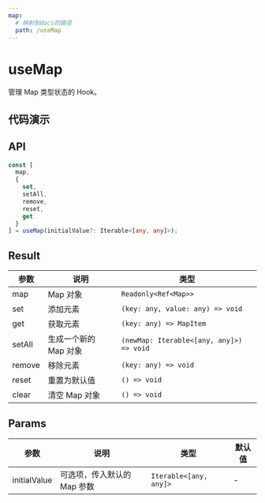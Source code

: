 ```yaml
---
map:
  # 映射到docs的路径
  path: /useMap
---
```


# useMap

管理 Map 类型状态的 Hook。

## 代码演示

<demo src="useMap/demo.vue"
  language="vue"
  title="基本用法"
  desc=""> </demo>

## API

```typescript
const [
  map,
  {
    set,
    setAll,
    remove,
    reset,
    get
  }
] = useMap(initialValue?: Iterable<[any, any]>);
```

## Result

| 参数   | 说明                  | 类型                                     |
| ------ | --------------------- | ---------------------------------------- |
| map    | Map 对象              | `Readonly<Ref<Map>>`                     |
| set    | 添加元素              | `(key: any, value: any) => void`         |
| get    | 获取元素              | `(key: any) => MapItem`                  |
| setAll | 生成一个新的 Map 对象 | `(newMap: Iterable<[any, any]>) => void` |
| remove | 移除元素              | `(key: any) => void`                     |
| reset  | 重置为默认值          | `() => void`                             |
| clear  | 清空 Map 对象         | `() => void`                             |

## Params

| 参数         | 说明                        | 类型                   | 默认值 |
| ------------ | --------------------------- | ---------------------- | ------ |
| initialValue | 可选项，传入默认的 Map 参数 | `Iterable<[any, any]>` | -      |
